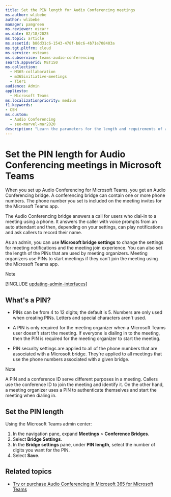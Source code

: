 ```yaml
---
title: Set the PIN length for Audio Conferencing meetings
ms.author: wlibebe
author: wlibebe
manager: pamgreen
ms.reviewer: oscarr
ms.date: 02/18/2025
ms.topic: article
ms.assetid: b86d31c6-1543-478f-b8c6-4b71e708403a
ms.tgt.pltfrm: cloud
ms.service: msteams
ms.subservice: teams-audio-conferencing
search.appverid: MET150
ms.collection: 
  - M365-collaboration
  - m365initiative-meetings
  - Tier1
audience: Admin
appliesto: 
  - Microsoft Teams
ms.localizationpriority: medium
f1.keywords:
- CSH
ms.custom: 
  - Audio Conferencing
  - seo-marvel-mar2020
description: "Learn the parameters for the length and requirements of a PIN and see how to set the length for meetings in Microsoft Teams."
---
```


# Set the PIN length for Audio Conferencing meetings in Microsoft Teams

When you set up Audio Conferencing for Microsoft Teams, you get an Audio Conferencing bridge. A conferencing bridge can contain one or more phone numbers. The phone number you set is included on the meeting invites for the Microsoft Teams app.
  
The Audio Conferencing bridge answers a call for users who dial-in to a meeting using a phone. It answers the caller with voice prompts from an auto attendant and then, depending on your settings, can play notifications and ask callers to record their name.

As an admin, you can use **Microsoft bridge settings** to change the settings for meeting notifications and the meeting join experience. You can also set the length of the PINs that are used by meeting organizers. Meeting organizers use PINs to start meetings if they can't join the meeting using the Microsoft Teams app.

> [!NOTE]
> [!INCLUDE [updating-admin-interfaces](includes/updating-admin-interfaces.md)]

## What's a PIN?

- PINs can be from 4 to 12 digits; the default is 5. Numbers are only used when creating PINs. Letters and special characters aren't used.

- A PIN is only required for the meeting organizer when a Microsoft Teams user doesn't start the meeting. If everyone is dialing in to the meeting, then the PIN is required for the meeting organizer to start the meeting.

- PIN security settings are applied to all of the phone numbers that are associated with a Microsoft bridge. They're applied to all meetings that use the phone numbers associated with a given bridge.

> [!NOTE]
> A PIN and a conference ID serve different purposes in a meeting. Callers use the conference ID to join the meeting and identify it. On the other hand, a meeting organizer uses a PIN to authenticate themselves and start the meeting when dialing in.
  
## Set the PIN length

Using the Microsoft Teams admin center:

1. In the navigation pane, expand **Meetings** > **Conference Bridges**.
2. Select **Bridge Settings**.
3. In the **Bridge settings** pane, under **PIN length**, select the number of digits you want for the PIN.
4. Select **Save**.

## Related topics

- [Try or purchase Audio Conferencing in Microsoft 365 for Microsoft Teams](try-or-purchase-audio-conferencing-in-office-365-for-teams.md)

